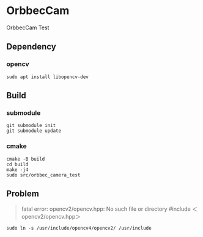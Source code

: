 # OrbbecCam
OrbbecCam Test

## Dependency

### opencv
`sudo apt install libopencv-dev`

## Build

### submodule

```
git submodule init
git submodule update
```

### cmake

```
cmake -B build 
cd build
make -j4
sudo src/orbbec_camera_test
```

## Problem

> fatal error: opencv2/opencv.hpp: No such file or directory #include ＜opencv2/opencv.hpp＞

`sudo ln -s /usr/include/opencv4/opencv2/ /usr/include`

